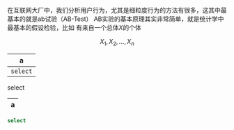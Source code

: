 
在互联网大厂中，我们分析用户行为，尤其是细粒度行为的方法有很多，这其中最基本的就是ab试验（AB-Test）
AB实验的基本原理其实非常简单，就是统计学中最基本的假设检验，比如
有来自一个总体$`X`$的个体

$$X_1, X_2, ...,X_n$$





|a|
|---|
|```select```|
select

|a|
|---|

```sql
select
```



